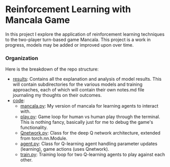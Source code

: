 # Reinforcement Learning with Mancala Game
In this project I explore the application of reinforcement learning techniques to the two-player turn-based game Mancala. This project is a work in progress, models may be added or improved upon over time.

### Organization
Here is the breakdown of the repo structure:
- [results](/results): Contains all the explanation and analysis of model results. This will contain subdirectories for the various models and training approaches, each of which will contain their own notes.md file journaling my thoughts on their outcomes.
- [code](/code): 
    - [mancala.py](/code/mancala.py): My version of mancala for learning agents to interact with.
    - [play.py](/code/play.py): Game loop for human vs human play through the terminal. This is nothing fancy, basically just for me to debug the game's functionality.
    - [Qnetwork.py](/code/Qnetwork.py): Class for the deep Q network architecture, extended from torch.nn.Module.
    - [agent.py](/code/agent.py): Class for Q-learning agent handling parameter updates (learning), game actions (uses Qnetwork).
    - [train.py](/code/train.py): Training loop for two Q-learning agents to play against each other.
